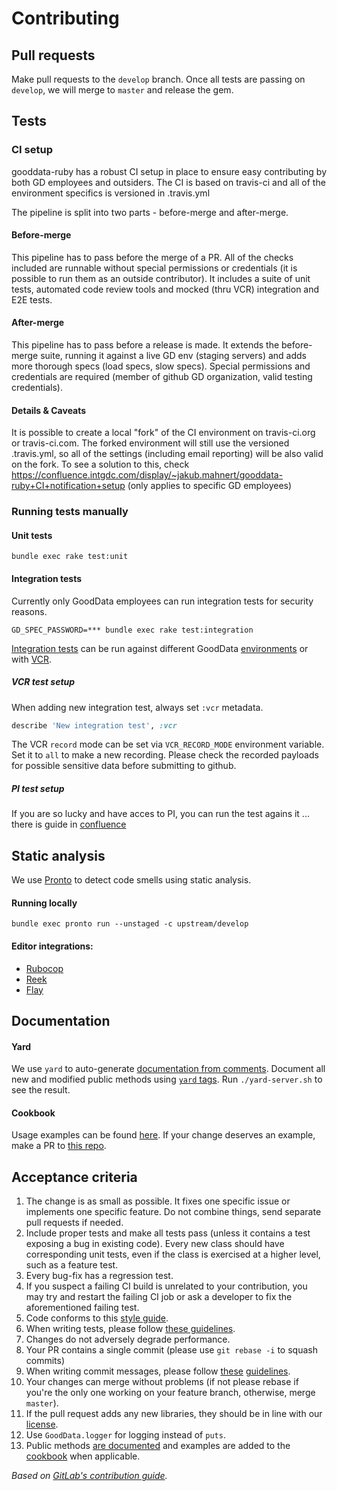 # Contributing

## Pull requests

Make pull requests to the `develop` branch. Once all tests are passing on `develop`, we will merge to `master` and release the gem.

## Tests
### CI setup
gooddata-ruby has a robust CI setup in place to ensure easy contributing by both GD employees and outsiders. The CI is based on travis-ci and all of the environment specifics is versioned in .travis.yml

The pipeline is split into two parts - before-merge and after-merge.
#### Before-merge
This pipeline has to pass before the merge of a PR. All of the checks included are runnable without special permissions or credentials (it is possible to run them as an outside contributor). It includes a suite of unit tests, automated code review tools and mocked (thru VCR) integration and E2E tests.
#### After-merge
This pipeline has to pass before a release is made. It extends the before-merge suite, running it against a live GD env (staging servers) and adds more thorough specs (load specs, slow specs). Special permissions and credentials are required (member of github GD organization, valid testing credentials).
#### Details & Caveats
It is possible to create a local "fork" of the CI environment on travis-ci.org or travis-ci.com. The forked environment will still use the versioned .travis.yml, so all of the settings (including email reporting) will be also valid on the fork. To see a solution to this, check https://confluence.intgdc.com/display/~jakub.mahnert/gooddata-ruby+CI+notification+setup (only applies to specific GD employees)
### Running tests manually 
#### Unit tests
`bundle exec rake test:unit`
#### Integration tests
Currently only GoodData employees can run integration tests for security reasons.

`GD_SPEC_PASSWORD=*** bundle exec rake test:integration`

[Integration tests](spec/integration) can be run against different GoodData [environments](spec/environment) or with 
[VCR](https://relishapp.com/vcr/vcr/docs). 

##### VCR test setup
When adding new integration test, always set `:vcr` metadata. 
```ruby
describe 'New integration test', :vcr
``` 
The VCR `record` mode can be set via `VCR_RECORD_MODE` environment variable. Set it to `all` to make a new recording.
Please check the recorded payloads for possible sensitive data before submitting to github.

##### PI test setup 
If you are so lucky and have acces to PI, you can run the test agains it ... there is guide in [confluence](https://confluence.intgdc.com/display/SCRUM/Running+Tests+on+PI)

## Static analysis
We use [Pronto](https://github.com/prontolabs/pronto) to detect code smells using static analysis.

#### Running locally
`bundle exec pronto run --unstaged -c upstream/develop`

#### Editor integrations:
- [Rubocop](https://rubocop.readthedocs.io/en/latest/integration_with_other_tools/)
- [Reek](https://github.com/troessner/reek#editor-integrations)
- [Flay](https://github.com/seattlerb/flay)

## Documentation

#### Yard

We use `yard` to auto-generate [documentation from comments](https://www.rubydoc.info/gems/gooddata/). Document all new and modified public methods using [`yard` tags](https://www.rubydoc.info/gems/yard/file/docs/Tags.md). Run `./yard-server.sh` to see the result.

#### Cookbook

Usage examples can be found [here](https://sdk.gooddata.com/gooddata-ruby-doc). If your change deserves an example, make a PR to [this repo](https://github.com/gooddata/gooddata-ruby-doc).

## Acceptance criteria

1. The change is as small as possible. It fixes one specific issue or implements
   one specific feature. Do not combine things, send separate pull requests if needed.
1. Include proper tests and make all tests pass (unless it contains a test
   exposing a bug in existing code). Every new class should have corresponding
   unit tests, even if the class is exercised at a higher level, such as a feature test.
1. Every bug-fix has a regression test.
1. If you suspect a failing CI build is unrelated to your contribution, you may
   try and restart the failing CI job or ask a developer to fix the
   aforementioned failing test.
1. Code conforms to this [style guide](https://github.com/bbatsov/ruby-style-guide).
1. When writing tests, please follow [these guidelines](http://betterspecs.org/).
1. Changes do not adversely degrade performance.
1. Your PR contains a single commit (please use `git rebase -i` to squash commits)
1. When writing commit messages, please follow
   [these](http://tbaggery.com/2008/04/19/a-note-about-git-commit-messages.html)
   [guidelines](http://chris.beams.io/posts/git-commit/).
1. Your changes can merge without problems (if not please rebase if you're the
   only one working on your feature branch, otherwise, merge `master`).
1. If the pull request adds any new libraries, they should be in line with our
   [license](/LICENSE).
1. Use `GoodData.logger` for logging instead of `puts`.
1. Public methods [are documented](#documentation) and examples are added to the [cookbook](#cookbook) when applicable.

_Based on [GitLab's contribution guide](https://github.com/gitlabhq/gitlabhq/blob/master/CONTRIBUTING.md)._
